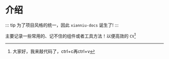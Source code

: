 # 介绍
::: tip
为了项目风格的统一，因此 `xianniu-docs` 诞生了!
:::

主要记录一些常用的、记不住的组件或者工具方法！以便高效的 `CV`[^1]

[^1]:大家好，我来敲代码了，ctrl+c再ctrl+v

